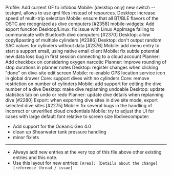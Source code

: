 Profile: Add current GF to infobox
Mobile: (desktop only) new switch --testqml, allows to use qml files instead of resources.
Desktop: increase speed of multi-trip selection
Mobile: ensure that all BT/BLE flavors of the OSTC are recognized as dive computers [#2358]
mobile-widgets: Add export function
Desktop/Linux: fix issue with Linux AppImage failing to communicate with Bluetooth dive computers [#2370]
Desktop: allow copy&pasting of multiple cylinders [#2386]
Desktop: don't output random SAC values for cylinders without data [#2376]
Mobile: add menu entry to start a support email, using native email client
Mobile: fix subtle potential new data loss bug in first session connecting to a cloud account
Planner: Add checkbox on considering oxygen narcotic
Planner: Improve rounding of stop durations in planner notes
Desktop: register changes when clicking "done" on dive-site edit screen
Mobile: re-enable GPS location service icon in global drawer
Core: support dives with no cylinders
Core: remove restriction on number of cylinders
Mobile: add support for editing the dive number of a dive
Desktop: make dive replanning undoable
Desktop: update statistics tab on undo or redo
Planner: update dive details when replanning dive [#2280]
Export: when exporting dive sites in dive site mode, export selected dive sites [#2275]
Mobile: fix several bugs in the handling of incorrect or unverified cloud credentials
Mobile: try to adjust the UI for cases with large default font relative to screen size
libdivecomputer:
- Add support for the Oceanic Geo 4.0
- clean up Shearwater tank pressure handling
- minor fixlets
---
* Always add new entries at the very top of this file above other existing entries and this note.
* Use this layout for new entries: `[Area]: [Details about the change] [reference thread / issue]`
